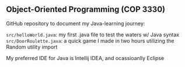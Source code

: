 ## Object-Oriented Programming (COP 3330)

GitHub repository to document my Java-learning journey:


```src/helloWorld.java```: my first .java file to test the waters w/ Java syntax<br>
```src/DoorRoulette.java```: a quick game I made in two hours utilizing the Random utility import<br>

My preferred IDE for Java is Intellij IDEA, and ocassioanlly Eclipse